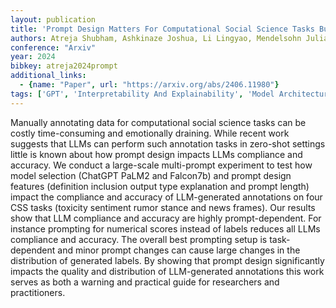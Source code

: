 ```yaml
---
layout: publication
title: 'Prompt Design Matters For Computational Social Science Tasks But In Unpredictable Ways'
authors: Atreja Shubham, Ashkinaze Joshua, Li Lingyao, Mendelsohn Julia, Hemphill Libby
conference: "Arxiv"
year: 2024
bibkey: atreja2024prompt
additional_links:
  - {name: "Paper", url: "https://arxiv.org/abs/2406.11980"}
tags: ['GPT', 'Interpretability And Explainability', 'Model Architecture', 'Prompting']
---
```

Manually annotating data for computational social science tasks can be costly time-consuming and emotionally draining. While recent work suggests that LLMs can perform such annotation tasks in zero-shot settings little is known about how prompt design impacts LLMs compliance and accuracy. We conduct a large-scale multi-prompt experiment to test how model selection (ChatGPT PaLM2 and Falcon7b) and prompt design features (definition inclusion output type explanation and prompt length) impact the compliance and accuracy of LLM-generated annotations on four CSS tasks (toxicity sentiment rumor stance and news frames). Our results show that LLM compliance and accuracy are highly prompt-dependent. For instance prompting for numerical scores instead of labels reduces all LLMs compliance and accuracy. The overall best prompting setup is task-dependent and minor prompt changes can cause large changes in the distribution of generated labels. By showing that prompt design significantly impacts the quality and distribution of LLM-generated annotations this work serves as both a warning and practical guide for researchers and practitioners.
